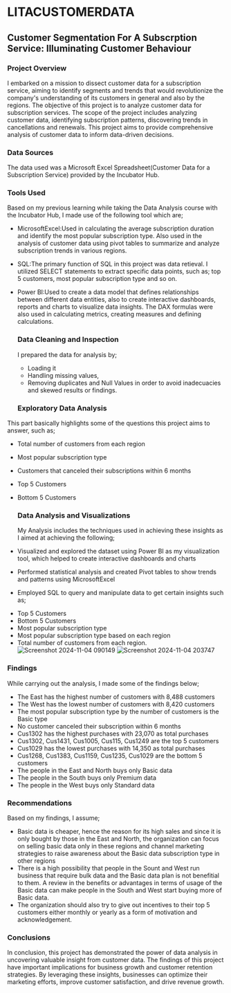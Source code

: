 # LITACUSTOMERDATA

## Customer Segmentation For A Subscrption Service: Illuminating Customer Behaviour

### Project Overview
I embarked on a mission to dissect customer data for a subscription service, aiming to identify segments and trends that would revolutionize the company's understanding of its customers in general and also by the regions. The objective of this project is to analyze customer data for subscription services. The scope of the project includes analyzing customer data, identifying subscription patterns, discovering trends in cancellations and renewals. This project aims to provide comprehensive analysis of customer data to inform data-driven decisions.

### Data Sources
The data used was a Microsoft Excel Spreadsheet(Customer Data for a Subscription Service) provided by the Incubator Hub.

### Tools Used
Based on my previous learning while taking the Data Analysis course with the Incubator Hub, I made use of the following tool which are;
* MicrosoftExcel:Used in calculating the average subscription duration and identify the most popular subscription type. Also used in the analysis of customer data using pivot tables to summarize and analyze subscription trends in various regions.
* SQL:The primary function of SQL in this project was data retieval. I utilized SELECT statements to extract specific data points, such as; top 5 customers, most popular subscription type and so on.
* Power BI:Used to create a data model that defines relationships between different data entities, also to create interactive dashboards, reports and charts to visualize data insights. The DAX formulas were also used in calculating metrics, creating measures and defining calculations.

  ### Data Cleaning and Inspection
  I prepared the data for analysis by;
  *  Loading it
  *  Handling missing values,
  *  Removing duplicates and Null Values in order to avoid inadecuacies and skewed results or findings.

  ### Exploratory Data Analysis
This part basically highlights some of the questions this project aims to answer, such as;
* Total number of customers from each region
* Most popular subscription type
* Customers that canceled their subscriptions within 6 months
* Top 5 Customers
* Bottom 5 Customers

  ### Data Analysis and Visualizations
  My Analysis includes the techniques used in achieving these insights as I aimed at achieving the following;
 * Visualized and explored the dataset using Power BI as my visualization tool, which helped to create interactive dashboards and charts
 * Performed statistical analysis and created Pivot tables to show trends and patterns using MicrosoftExcel
 * Employed SQL to query and manipulate data to get certain insights such as;
 - Top 5 Customers
 - Bottom 5 Customers
 - Most popular subscription type
 - Most popular subscription type based on each region
 - Total number of customers from each region.
   ![Screenshot 2024-11-04 090149](https://github.com/user-attachments/assets/29d6c3e8-9f98-40fa-8359-a1a71f0cd3dd)
   ![Screenshot 2024-11-04 203747](https://github.com/user-attachments/assets/cd972e57-6a9e-4a93-9042-dc9f610d1be2)

### Findings
While carrying out the analysis, I made some of the findings below;
* The East has the highest number of customers with 8,488 customers
* The West has the lowest number of customers with 8,420 customers
* The most popular subscription type by the number of customers is the Basic type
* No customer canceled their subscription within 6 months
* Cus1302 has the highest purchases with 23,070 as total purchases
* Cus1302, Cus1431, Cus1005, Cus115, Cus1249 are the top 5 customers
* Cus1029 has the lowest purchases with 14,350 as total purchases
* Cus1268, Cus1383, Cus1159, Cus1235, Cus1029 are the bottom 5 customers
* The people in the East and North buys only Basic data
* The people in the South buys only Premium data
* The people in the West buys only Standard data

### Recommendations
Based on my findings, I assume; 
* Basic data is cheaper, hence the reason for its high sales and since it is only bought by those in the East and North, the organization can focus on selling basic data only in these regions and channel marketing strategies to raise awareness about the Basic data subscription type in other regions
* There is a high possibility that people in the Sount and West run business that require bulk data and the Basic data plan is not benefitial to them. A review in the benefits or advantages in terms of usage of the Basic data can make people in the South and West start buying more of Basic data.
* The organization should also try to give out incentives to their top 5 customers either monthly or yearly as a form of motivation and acknowledgement.

### Conclusions
In conclusion, this project has demonstrated the power of data analysis in uncovering valuable insight from customer data. The findings of this project have important implications for business growth and customer retention strategies. By leveraging these insights, businesses can optimize their marketing efforts, improve customer satisfaction, and drive revenue growth.
  
